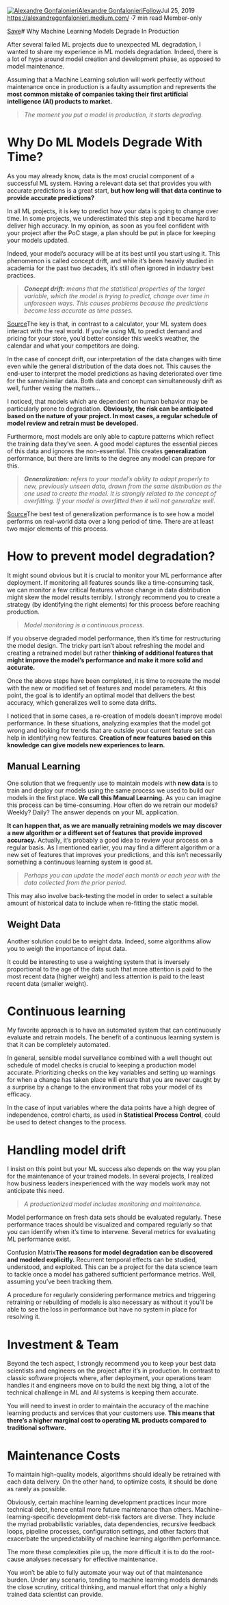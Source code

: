 [![Alexandre Gonfalonieri](https://miro.medium.com/fit/c/96/96/1*jSd-IskscJuNIBfXi0dQyw.jpeg)](https://alexandregonfalonieri.medium.com/?source=post_page-----d0f2108e9214--------------------------------)[Alexandre Gonfalonieri](https://alexandregonfalonieri.medium.com/?source=post_page-----d0f2108e9214--------------------------------)[Follow](https://medium.com/m/signin?actionUrl=https%3A%2F%2Fmedium.com%2F_%2Fsubscribe%2Fuser%2F94354d6ab94d&operation=register&redirect=https%3A%2F%2Ftowardsdatascience.com%2Fwhy-machine-learning-models-degrade-in-production-d0f2108e9214&user=Alexandre+Gonfalonieri&userId=94354d6ab94d&source=post_page-94354d6ab94d----d0f2108e9214---------------------follow_byline-----------)Jul 25, 2019
<person role="AI consultant">
https://alexandregonfalonieri.medium.com/
</person>
·7 min read·Member-only

[Save](https://medium.com/m/signin?actionUrl=https%3A%2F%2Fmedium.com%2F_%2Fbookmark%2Fp%2Fd0f2108e9214&operation=register&redirect=https%3A%2F%2Ftowardsdatascience.com%2Fwhy-machine-learning-models-degrade-in-production-d0f2108e9214&source=--------------------------bookmark_header-----------)# Why Machine Learning Models Degrade In Production

![]()After several failed ML projects due to unexpected ML degradation, I wanted to share my experience in ML models degradation. Indeed, there is a lot of hype around model creation and development phase, as opposed to model maintenance.

Assuming that a Machine Learning solution will work perfectly without maintenance once in production is a faulty assumption and represents the **most common mistake of companies taking their first artificial intelligence (AI) products to market.**


> *The moment you put a model in production, it starts degrading.*
> 
> 

# Why Do ML Models Degrade With Time?

As you may already know, data is the most crucial component of a successful ML system. Having a relevant data set that provides you with accurate predictions is a great start, **but how long will that data continue to provide accurate predictions?**

<quote label="data">In all ML projects, it is key to predict how your data is going to change over time.</quote> In some projects, we underestimated this step and it became hard to deliver high accuracy. In my opinion, as soon as you feel confident with your project after the PoC stage, a plan should be put in place for keeping your models updated.

Indeed, your model’s accuracy will be at its best until you start using it. This phenomenon is called concept drift, and while it’s been heavily studied in academia for the past two decades, it’s still often ignored in industry best practices.


> ***Concept drift:*** *means that the statistical properties of the target variable, which the model is trying to predict, change over time in unforeseen ways. This causes problems because the predictions become less accurate as time passes.*
> 
> 

![]()[Source](http://xplordat.com/2019/04/25/concept-drift-and-model-decay-in-machine-learning/?source=post_page---------------------------)The key is that, in contrast to a calculator, your ML system does interact with the real world. If you’re using ML to predict demand and pricing for your store, you’d better consider this week’s weather, the calendar and what your competitors are doing.

In the case of concept drift, our interpretation of the data changes with time even while the general distribution of the data does not. This causes the end-user to interpret the model predictions as having deteriorated over time for the same/similar data. Both data and concept can simultaneously drift as well, further vexing the matters…

I noticed, that models which are dependent on human behavior may be particularly prone to degradation. **Obviously, the risk can be anticipated based on the nature of your project. In most cases, a regular schedule of model review and retrain must be developed.**

Furthermore, most models are only able to capture patterns which reflect the training data they’ve seen. A good model captures the essential pieces of this data and ignores the non-essential. This creates **generalization** performance, but there are limits to the degree any model can prepare for this.


> ***Generalization:*** *refers to your model’s ability to adapt properly to new, previously unseen data, drawn from the same distribution as the one used to create the model. It is strongly related to the concept of overfitting. If your model is overfitted then it will not generalize well.*
> 
> 

![]()[Source](https://qph.fs.quoracdn.net/main-qimg-17ec84ff3f63f77f6b368f0eb6ef1890.webp?source=post_page---------------------------)The best test of generalization performance is to see how a model performs on real-world data over a long period of time. There are at least two major elements of this process.

# How to prevent model degradation?

It might sound obvious but it is crucial to monitor your ML performance after deployment. If monitoring all features sounds like a time-consuming task, we can monitor a few critical features whose change in data distribution might skew the model results terribly. I strongly recommend you to create a strategy (by identifying the right elements) for this process before reaching production.


> *Model monitoring is a continuous process.*
> 
> 

If you observe degraded model performance, then it’s time for restructuring the model design. The tricky part isn’t about refreshing the model and creating a retrained model but rather **thinking of additional features that might improve the model’s performance and make it more solid and accurate.**

Once the above steps have been completed, it is time to recreate the model with the new or modified set of features and model parameters. At this point, the goal is to identify an optimal model that delivers the best accuracy, which generalizes well to some data drifts.

I noticed that in some cases, a re-creation of models doesn’t improve model performance. In these situations, analyzing examples that the model got wrong and looking for trends that are outside your current feature set can help in identifying new features. **Creation of new features based on this knowledge can give models new experiences to learn.**

## Manual Learning

One solution that we frequently use to maintain models with **new data** is to train and deploy our models using the same process we used to build our models in the first place. **We call this Manual Learning.** As you can imagine this process can be time-consuming. How often do we retrain our models? Weekly? Daily? The answer depends on your ML application.

**It can happen that, as we are manually retraining models we may discover a new algorithm or a different set of features that provide improved accuracy.** Actually, it’s probably a good idea to review your process on a regular basis. As I mentioned earlier, you may find a different algorithm or a new set of features that improves your predictions, and this isn’t necessarily something a continuous learning system is good at.


> *Perhaps you can update the model each month or each year with the data collected from the prior period.*
> 
> 

This may also involve back-testing the model in order to select a suitable amount of historical data to include when re-fitting the static model.

## Weight Data

Another solution could be to weight data. Indeed, some algorithms allow you to weigh the importance of input data.

It could be interesting to use a weighting system that is inversely proportional to the age of the data such that more attention is paid to the most recent data (higher weight) and less attention is paid to the least recent data (smaller weight).

# Continuous learning

My favorite approach is to have an automated system that can continuously evaluate and retrain models. The benefit of a continuous learning system is that it can be completely automated.

![]()In general, sensible model surveillance combined with a well thought out schedule of model checks is crucial to keeping a production model accurate. Prioritizing checks on the key variables and setting up warnings for when a change has taken place will ensure that you are never caught by a surprise by a change to the environment that robs your model of its efficacy.

In the case of input variables where the data points have a high degree of independence, control charts, as used in **Statistical Process Control**, could be used to detect changes to the process.

# Handling model drift

I insist on this point but your ML success also depends on the way you plan for the maintenance of your trained models. In several projects, I realized how business leaders inexperienced with the way models work may not anticipate this need.


> *A productionized model includes monitoring and maintenance.*
> 
> 

Model performance on fresh data sets should be evaluated regularly. These performance traces should be visualized and compared regularly so that you can identify when it’s time to intervene. Several metrics for evaluating ML performance exist.

![]()Confusion Matrix**The reasons for model degradation can be discovered and modeled explicitly.** Recurrent temporal effects can be studied, understood, and exploited. This can be a project for the data science team to tackle once a model has gathered sufficient performance metrics. Well, assuming you’ve been tracking them.

A procedure for regularly considering performance metrics and triggering retraining or rebuilding of models is also necessary as without it you’ll be able to see the loss in performance but have no system in place for resolving it.

# Investment & Team

Beyond the tech aspect, I strongly recommend you to keep your best data scientists and engineers on the project after it’s in production. In contrast to classic software projects where, after deployment, your operations team handles it and engineers move on to build the next big thing, a lot of the technical challenge in ML and AI systems is keeping them accurate.

You will need to invest in order to maintain the accuracy of the machine learning products and services that your customers use. **This means that there’s a higher marginal cost to operating ML products compared to traditional software.**

# Maintenance Costs

To maintain high-quality models, algorithms should ideally be retrained with each data delivery. On the other hand, to optimize costs, it should be done as rarely as possible.

Obviously, certain machine learning development practices incur more technical debt, hence entail more future maintenance than others. Machine-learning-specific development debt-risk factors are diverse. They include the myriad probabilistic variables, data dependencies, recursive feedback loops, pipeline processes, configuration settings, and other factors that exacerbate the unpredictability of machine learning algorithm performance.

The more these complexities pile up, the more difficult it is to do the root-cause analyses necessary for effective maintenance.

You won’t be able to fully automate your way out of that maintenance burden. Under any scenario, tending to machine learning models demands the close scrutiny, critical thinking, and manual effort that only a highly trained data scientist can provide.

